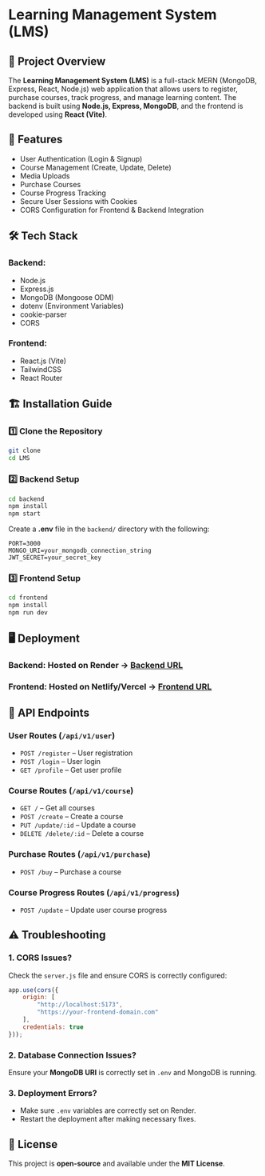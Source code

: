 # Learning Management System (LMS)

## 📌 Project Overview
The **Learning Management System (LMS)** is a full-stack MERN (MongoDB, Express, React, Node.js) web application that allows users to register, purchase courses, track progress, and manage learning content. The backend is built using **Node.js, Express, MongoDB**, and the frontend is developed using **React (Vite)**.

## 🚀 Features
- User Authentication (Login & Signup)
- Course Management (Create, Update, Delete)
- Media Uploads
- Purchase Courses
- Course Progress Tracking
- Secure User Sessions with Cookies
- CORS Configuration for Frontend & Backend Integration

## 🛠 Tech Stack
### **Backend:**
- Node.js
- Express.js
- MongoDB (Mongoose ODM)
- dotenv (Environment Variables)
- cookie-parser
- CORS

### **Frontend:**
- React.js (Vite)
- TailwindCSS
- React Router

## 🏗 Installation Guide
### **1️⃣ Clone the Repository**
```sh
git clone 
cd LMS
```

### **2️⃣ Backend Setup**
```sh
cd backend
npm install
npm start
```

Create a **.env** file in the `backend/` directory with the following:
```
PORT=3000
MONGO_URI=your_mongodb_connection_string
JWT_SECRET=your_secret_key
```

### **3️⃣ Frontend Setup**
```sh
cd frontend
npm install
npm run dev
```

## 🖥 Deployment
### **Backend:** Hosted on Render → [Backend URL](https://lms-x6sc.onrender.com)
### **Frontend:** Hosted on Netlify/Vercel → [Frontend URL](https://your-frontend-link.com)

## 🔗 API Endpoints
### **User Routes** (`/api/v1/user`)
- `POST /register` – User registration
- `POST /login` – User login
- `GET /profile` – Get user profile

### **Course Routes** (`/api/v1/course`)
- `GET /` – Get all courses
- `POST /create` – Create a course
- `PUT /update/:id` – Update a course
- `DELETE /delete/:id` – Delete a course

### **Purchase Routes** (`/api/v1/purchase`)
- `POST /buy` – Purchase a course

### **Course Progress Routes** (`/api/v1/progress`)
- `POST /update` – Update user course progress

## ⚠ Troubleshooting
### **1. CORS Issues?**
Check the `server.js` file and ensure CORS is correctly configured:
```js
app.use(cors({
    origin: [
        "http://localhost:5173",
        "https://your-frontend-domain.com"
    ],
    credentials: true
}));
```

### **2. Database Connection Issues?**
Ensure your **MongoDB URI** is correctly set in `.env` and MongoDB is running.

### **3. Deployment Errors?**
- Make sure `.env` variables are correctly set on Render.
- Restart the deployment after making necessary fixes.

## 📜 License
This project is **open-source** and available under the **MIT License**.
